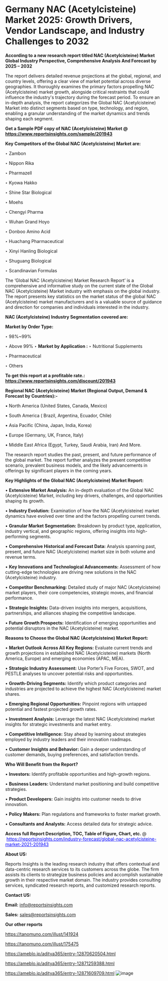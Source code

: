 # Germany NAC (Acetylcisteine) Market 2025: Growth Drivers, Vendor Landscape, and Industry Challenges to 2032

<strong>According to a new research report titled NAC (Acetylcisteine) Market Global Industry Perspective, Comprehensive Analysis And Forecast by 2025 – 2032</strong>

The report delivers detailed revenue projections at the global, regional, and country levels, offering a clear view of market potential across diverse geographies. It thoroughly examines the primary factors propelling NAC (Acetylcisteine) market growth, alongside critical restraints that could influence the industry's trajectory during the forecast period. To ensure an in-depth analysis, the report categorizes the Global NAC (Acetylcisteine) Market into distinct segments based on type, technology, and region, enabling a granular understanding of the market dynamics and trends shaping each segment.

<strong>Get a Sample PDF copy of NAC (Acetylcisteine) Market </strong><strong>@<a href=https://www.reportsinsights.com/sample/201943 style=color:#0000ff;> https://www.reportsinsights.com/sample/201943</a></strong></font>

<strong>Key Competitors of the Global NAC (Acetylcisteine) Market are:</strong>

‣ Zambon

‣ Nippon Rika

‣ Pharmazell

‣ Kyowa Hakko

‣ Shine Star Biological

‣ Moehs

‣ Chengyi Pharma

‣ Wuhan Grand Hoyo

‣ Donboo Amino Acid

‣ Huachang Pharmaceutical

‣ Xinyi Hanling Biological

‣ Shuguang Biological

‣ Scandinavian Formulas

The ‘Global NAC (Acetylcisteine) Market Research Report’ is a comprehensive and informative study on the current state of the Global NAC (Acetylcisteine) Market industry with emphasis on the global industry. The report presents key statistics on the market status of the global NAC (Acetylcisteine) market manufacturers and is a valuable source of guidance and direction for companies and individuals interested in the industry.

<strong>NAC (Acetylcisteine) Industry Segmentation covered are:</strong>

<strong>Market by Order Type: </strong>

‣ 98%~99%

‣ Above 99%
‣ 
<strong>Market by Application :</strong>
‣ Nutritional Supplements

‣ Pharmaceutical

‣ Others

<strong>To get this report at a profitable rate.: <a href=https://www.reportsinsights.com/discount/201943 style=color:#0000ff;>https://www.reportsinsights.com/discount/201943</a></strong></font>

<strong>Regional NAC (Acetylcisteine) Market (Regional Output, Demand &amp; Forecast by Countries):-</strong>

• North America (United States, Canada, Mexico)

• South America ( Brazil, Argentina, Ecuador, Chile)

• Asia Pacific (China, Japan, India, Korea)

• Europe (Germany, UK, France, Italy)

• Middle East Africa (Egypt, Turkey, Saudi Arabia, Iran) And More.

The research report studies the past, present, and future performance of the global market. The report further analyzes the present competitive scenario, prevalent business models, and the likely advancements in offerings by significant players in the coming years.

<strong>Key Highlights of the Global NAC (Acetylcisteine) Market Report:</strong>

• <strong>Extensive Market Analysis:</strong> An in-depth evaluation of the Global NAC (Acetylcisteine) Market, including key drivers, challenges, and opportunities shaping its growth.

• <strong>Industry Evolution:</strong> Examination of how the NAC (Acetylcisteine) market dynamics have evolved over time and the factors propelling current trends.

• <strong>Granular Market Segmentation:</strong> Breakdown by product type, application, industry vertical, and geographic regions, offering insights into high-performing segments.

• <strong>Comprehensive Historical and Forecast Data:</strong> Analysis spanning past, present, and future NAC (Acetylcisteine) market size in both volume and revenue terms.

• <strong>Key Innovations and Technological Advancements:</strong> Assessment of how cutting-edge technologies are driving new solutions in the NAC (Acetylcisteine) industry.

• <strong>Competitor Benchmarking:</strong> Detailed study of major NAC (Acetylcisteine) market players, their core competencies, strategic moves, and financial performance.

• <strong>Strategic Insights:</strong> Data-driven insights into mergers, acquisitions, partnerships, and alliances shaping the competitive landscape.

• <strong>Future Growth Prospects:</strong> Identification of emerging opportunities and potential disruptors in the NAC (Acetylcisteine) market.

<strong>Reasons to Choose the Global NAC (Acetylcisteine) Market Report:</strong>

• <strong>Market Outlook Across All Key Regions:</strong> Evaluate current trends and growth projections in established NAC (Acetylcisteine) markets (North America, Europe) and emerging economies (APAC, MEA).

• <strong>Strategic Industry Assessment:</strong> Use Porter’s Five Forces, SWOT, and PESTLE analyses to uncover potential risks and opportunities.

• <strong>Growth-Driving Segments:</strong> Identify which product categories and industries are projected to achieve the highest NAC (Acetylcisteine) market shares.

• <strong>Emerging Regional Opportunities:</strong> Pinpoint regions with untapped potential and fastest projected growth rates.

• <strong>Investment Analysis:</strong> Leverage the latest NAC (Acetylcisteine) market insights for strategic investments and market entry.

• <strong>Competitive Intelligence:</strong> Stay ahead by learning about strategies employed by industry leaders and their innovation roadmaps.

• <strong>Customer Insights and Behavior:</strong> Gain a deeper understanding of customer demands, buying preferences, and satisfaction trends.

<strong>Who Will Benefit from the Report?</strong>

• <strong>Investors:</strong> Identify profitable opportunities and high-growth regions.

• <strong>Business Leaders:</strong> Understand market positioning and build competitive strategies.

• <strong>Product Developers:</strong> Gain insights into customer needs to drive innovation.

• <strong>Policy Makers:</strong> Plan regulations and frameworks to foster market growth.

• <strong>Consultants and Analysts:</strong> Access detailed data for strategic advice.
</ul>
<strong>Access full Report Description, TOC, Table of Figure, Chart, etc. </strong>@  <a href=https://reportsinsights.com/industry-forecast/global-nac-acetylcisteine-market-2021-201943 style=color:#0000ff;>https://reportsinsights.com/industry-forecast/global-nac-acetylcisteine-market-2021-201943</a></font>

<strong><strong>About US</strong>:</strong>

Reports Insights is the leading research industry that offers contextual and data-centric research services to its customers across the globe. The firm assists its clients to strategize business policies and accomplish sustainable growth in their respective market domain. The industry provides consulting services, syndicated research reports, and customized research reports.

<strong>Contact US:</strong>

<p class=""""><b>Email:</b> <a href=mailto:info@reportsinsights.com>info@reportsinsights.com</a></p>
<p class=""""><b>Sales:</b> <a href=mailto:sales@reportsinsights.com>sales@reportsinsights.com</a></p>

<strong>Our other reports</strong>

<a href=https://tanomuno.com/illust/141924>https://tanomuno.com/illust/141924</a>

<a href=https://tanomuno.com/illust/175475>https://tanomuno.com/illust/175475</a>

<a href=https://ameblo.jp/aditya365/entry-12870620504.html>https://ameblo.jp/aditya365/entry-12870620504.html</a>

<a href=https://ameblo.jp/aditya365/entry-12871259388.html>https://ameblo.jp/aditya365/entry-12871259388.html</a>

<a href=https://ameblo.jp/aditya365/entry-12871609709.html>https://ameblo.jp/aditya365/entry-12871609709.html</a>
![image](https://github.com/user-attachments/assets/6f17cb06-832c-4137-8508-19804413f41a)

